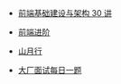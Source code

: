 * [前端基础建设与架构 30 讲](https://kaiwu.lagou.com/course/courseInfo.htm?courseId=584#/content)
* [前端进阶](https://fe.mbear.top/)

* [山月行](https://shanyue.tech/)

* [大厂面试每日一题](https://q.shanyue.tech/)